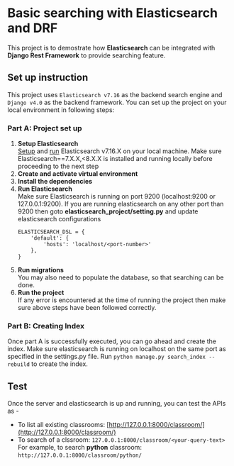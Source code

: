 # Basic searching with Elasticsearch and DRF
This project is to demostrate how **Elasticsearch** can be integrated with **Django Rest Framework** to provide searching feature.

## Set up instruction
This project uses `Elasticsearch v7.16` as the backend search engine and `Django v4.0` as the backend framework. You can set up the project on your local environment in following steps:
### Part A: Project set up
1. **Setup Elasticsearch** <br />
[Setup](https://www.elastic.co/downloads/past-releases/elasticsearch-7-16-2) and [run](https://www.elastic.co/guide/en/elasticsearch/reference/current/zip-windows.html#windows-running) Elasticsearch v7.16.X on your local machine. Make sure Elasticsearch==7.X.X,<8.X.X is installed and running locally before proceeding to the next step
2. **Create and activate virtual environment**
3. **Install the dependencies**
4. **Run Elasticsearch**  <br />
Make sure Elasticsearch is running on port 9200 (localhost:9200 or 127.0.0.1:9200). If you are running elasticsearch on any other port than 9200 then goto **elasticsearch_project/setting.py** and update elasticsearch configurations
    ```
    ELASTICSEARCH_DSL = {
        'default': {
            'hosts': 'localhost/<port-number>'
        },
    }
    ```
5. **Run migrations**  <br />
You may also need to populate the database, so that searching can be done.
6. **Run the project**  <br />
If any error is encountered at the time of running the project then make sure above steps have been followed correctly.

### Part B: Creating Index  
Once part A is successfully executed, you can go ahead and create the index. Make sure elasticsearch is running on localhost on the same port as specified in the settings.py file. Run `python manage.py search_index --rebuild`  to create the index.

## Test
Once the server and elasticsearch is up and running, you can test the APIs as -
* To list all existing classrooms: [http://127.0.0.1:8000/classroom/](http://127.0.0.1:8000/classroom/)
* To search of a clssroom: `127.0.0.1:8000/classroom/<your-query-text>` <br />
For example, to search **python** classroom: `http://127.0.0.1:8000/classroom/python/`